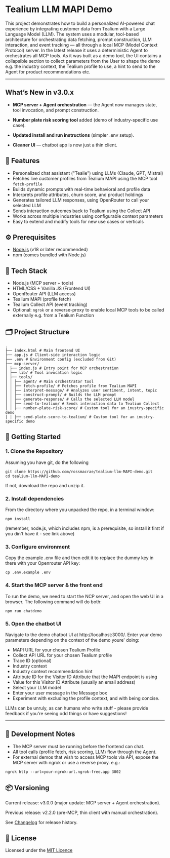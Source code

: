 # Tealium LLM MAPI Demo

This project demonstrates how to build a personalized AI-powered chat experience by integrating customer data from Tealium with a Large Language Model (LLM). The system uses a modular, tool-based architecture for orchestrating data fetching, prompt construction, LLM interaction, and event tracking — all through a local MCP (Model Context Protocol) server. In the latest release it uses a deterministic Agent to orchestrates all MCP tools. As it was built as a demo tool, the UI contains a collapsible section to collect parameters from the User to shape the demo e.g. the industry context, the Tealium profile to use, a hint to send to the Agent for product recommendations etc.

---

## What’s New in v3.0.x

- **MCP server + Agent orchestration** — the Agent now manages state, tool invocation, and prompt construction.

- **Number plate risk scoring tool** added (demo of industry-specific use case).

- **Updated install and run instructions** (simpler .env setup).

- **Cleaner UI** — chatbot app is now just a thin client.

## 🧠 Features

- Personalized chat assistant ("Tealie") using LLMs (Claude, GPT, Mistral)
- Fetches live customer profiles from Tealium MAPI using the MCP tool `fetch-profile`
- Builds dynamic prompts with real-time behavioral and profile data
- Interprets profile attributes, churn score, and product holdings
- Generates tailored LLM responses, using OpenRouter to call your selected LLM
- Sends interaction outcomes back to Tealium using the Collect API
- Works across multiple industries using configurable context parameters
- Easy to extend and modify tools for new use cases or verticals

## ⚙️ Prerequisites

- [Node.js](https://nodejs.org/) (v18 or later recommended)
- npm (comes bundled with Node.js)


## 🧰 Tech Stack

- Node.js (MCP server + tools)
- HTML/CSS + Vanilla JS (Frontend UI)
- OpenRouter API (LLM access)
- Tealium MAPI (profile fetch)
- Tealium Collect API (event tracking)
- Optional: `ngrok` or a reverse-proxy to enable local MCP tools to be called externally e.g. from a Tealium Function


## 🗂️ Project Structure

```
.
├── index.html # Main frontend UI
├── app.js # Client-side interaction logic
├── .env # Environment config (excluded from Git)
├── mcp-server/
│ ├── index.js # Entry point for MCP orchestration 
│ ├── lib/ # Tool invocation logic
│ ├── tools/
│ │ ├── agent/ # Main orchestrator tool
│ │ ├── fetch-profile/ # Fetches profile from Tealium MAPI
│ │ ├── interpret-message/ # Analyzes user sentiment, intent, topic
│ │ ├── construct-prompt/ # Builds the LLM prompt
│ │ ├── generate-response/ # Calls the selected LLM model
│ │ ├── send-to-tealium/ # Sends interaction data to Tealium Collect
│ │ ├── number-plate-risk-score/ # Custom tool for an inustry-specific demo
│ │ ├── send-plate-score-to-tealium/ # Custom tool for an inustry-specific demo
```


## 🧪 Getting Started

### 1. Clone the Repository
Assuming you have git, do the following
```
git clone https://github.com/rossmacrae/tealium-llm-MAPI-demo.git
cd tealium-llm-MAPI-demo
```
If not, download the repo and unzip it.
### 2. Install dependencies 
From the directory where you unpacked the repo, in a terminal window:
```
npm install
```
(remember, node.js, which includes npm, is a prerequisite, so install it first if you din't have it - see link above)

### 3. Configure environment
Copy the example .env file and then edit it to replace the dummy key in there with your Openrouter API key:
```
cp .env.example .env
```
### 4. Start the MCP server & the front end
To run the demo, we need to start the NCP server, and open the web UI in a browser.  The following command will do both:
```
npm run chatdemo
```
### 5. Open the chatbot UI
Navigate to the demo chatbot UI at http://localhost:3000/.  Enter your demo parameters depending on the context of the demo youre' doing:
- MAPI URL for your chosen Tealium Profile
- Collect API URL for your chosen Tealium profile
- Trace ID (optional)
- Industry context 
- Industry context recommendation hint
- Attribute ID for the Visitor ID Attribute that the MAPI endpoint is using 
- Value for this Visitor ID Attribute (usually an email address) 
- Select your LLM model
- Enter your user message in the Message box
- Experiment with excluding the profile context, and with being concise.  

LLMs can be unruly, as can humans who write stuff - please provide feedback if you're seeing odd things or have suggestions!

---
## 🔧 Development Notes

- The MCP server must be running before the frontend can chat. 
- All tool calls (profile fetch, risk scoring, LLM) flow through the Agent.
- For external demos that wish to access MCP tools via API, expose the MCP server with ngrok or use a reverse proxy. e.g.:
```
ngrok http --url=your-ngrok-url.ngrok-free.app 3002
```

## 📦 Versioning

Current release: v3.0.0 (major update: MCP server + Agent orchestration).

Previous release: v2.2.0
 (pre-MCP, thin client with manual orchestration).

See [Changelog](./CHANGELOG.md) for release history.

## 📄 License

Licensed under the [MIT Licence](./LICENSE)
